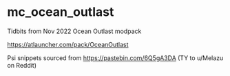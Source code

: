 # mc_ocean_outlast
Tidbits from Nov 2022 Ocean Outlast modpack

https://atlauncher.com/pack/OceanOutlast

Psi snippets sourced from https://pastebin.com/6Q5gA3DA (TY to u/Melazu on Reddit)
